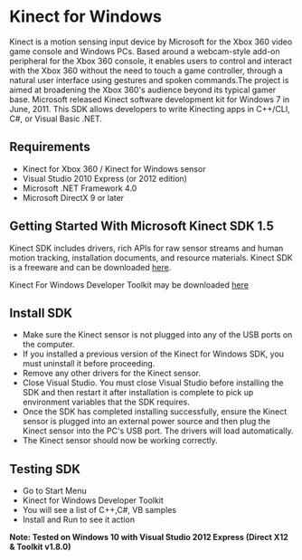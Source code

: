 # Kinect for Windows

Kinect is a motion sensing input device by Microsoft for the Xbox 360 video game console and  Windows PCs. Based around a webcam-style add-on peripheral for the Xbox 360 console, it  enables users to control and interact with the Xbox 360 without the need to touch a game  controller, through a natural user interface using gestures and spoken commands.The project is  aimed at broadening the Xbox 360's audience beyond its typical gamer base. Microsoft released  Kinect software development kit for Windows 7 in June, 2011. This SDK allows developers to 
write Kinecting apps in C++/CLI, C#, or Visual Basic .NET.

## Requirements

- Kinect for Xbox 360 / Kinect for Windows sensor
- Visual Studio 2010 Express (or 2012 edition)
- Microsoft .NET Framework 4.0 
- Microsoft DirectX 9 or later

## Getting Started With Microsoft Kinect SDK 1.5

Kinect SDK includes drivers, rich APIs for raw sensor streams and human motion tracking,  installation documents, and resource materials. Kinect SDK is a freeware and can be  downloaded [here](http://www.softpedia.com/progDownload/Kinect-SDK-Download-190054.html). 

Kinect For Windows Developer Toolkit may be downloaded [here](http://www.softpedia.com/progDownload/Kinect-for-Windows-Developer-Toolkit-Download-217211.html) 

## Install SDK

- Make sure the Kinect sensor is not plugged into any of the USB ports on the computer.
- If you installed a previous version of the Kinect for Windows SDK, you must uninstall it before proceeding.
- Remove any other drivers for the Kinect sensor.
- Close Visual Studio. You must close Visual Studio before installing the SDK and then restart it after installation is complete to pick up environment variables that the SDK requires.
- Once the SDK has completed installing successfully, ensure the Kinect sensor is plugged into an external power source and then plug the Kinect sensor into the PC's USB port. The drivers will load automatically.
- The Kinect sensor should now be working correctly.

## Testing SDK

- Go to Start Menu  
- Kinect for Windows Developer Toolkit
- You will see a list of C++,C#, VB samples
- Install and Run to see it action

**Note: Tested on Windows 10 with Visual Studio 2012 Express (Direct X12 & Toolkit v1.8.0)**
